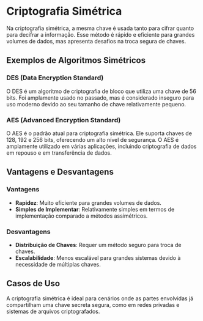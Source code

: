 # Criptografia Simétrica

Na criptografia simétrica, a mesma chave é usada tanto para cifrar quanto para decifrar a informação. Esse método é rápido e eficiente para grandes volumes de dados, mas apresenta desafios na troca segura de chaves.

## Exemplos de Algoritmos Simétricos

### DES (Data Encryption Standard)

O DES é um algoritmo de criptografia de bloco que utiliza uma chave de 56 bits. Foi amplamente usado no passado, mas é considerado inseguro para uso moderno devido ao seu tamanho de chave relativamente pequeno.

### AES (Advanced Encryption Standard)

O AES é o padrão atual para criptografia simétrica. Ele suporta chaves de 128, 192 e 256 bits, oferecendo um alto nível de segurança. O AES é amplamente utilizado em várias aplicações, incluindo criptografia de dados em repouso e em transferência de dados.

## Vantagens e Desvantagens

### Vantagens

- **Rapidez**: Muito eficiente para grandes volumes de dados.
- **Simples de Implementar**: Relativamente simples em termos de implementação comparado a métodos assimétricos.

### Desvantagens

- **Distribuição de Chaves**: Requer um método seguro para troca de chaves.
- **Escalabilidade**: Menos escalável para grandes sistemas devido à necessidade de múltiplas chaves.

## Casos de Uso

A criptografia simétrica é ideal para cenários onde as partes envolvidas já compartilham uma chave secreta segura, como em redes privadas e sistemas de arquivos criptografados.
